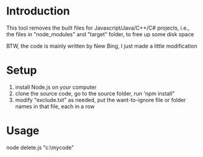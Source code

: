 # Introduction
This tool removes the built files for Javascript/Java/C++/C# projects, i.e., the files in "node_modules" and "target" folder, to free up some disk space

BTW, the code is mainly written by New Bing, I just made a little modification

# Setup
1. install Node.js on your computer
2. clone the source code, go to the source folder, run 'npm install"
3. modify "exclude.txt" as needed, put the want-to-ignore file or folder names in that file, each in a row

# Usage
node delete.js "c:\mycode"
